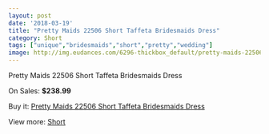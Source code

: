 ```yaml
---
layout: post
date: '2018-03-19'
title: "Pretty Maids 22506 Short Taffeta Bridesmaids Dress"
category: Short
tags: ["unique","bridesmaids","short","pretty","wedding"]
image: http://img.eudances.com/6296-thickbox_default/pretty-maids-22506-short-taffeta-bridesmaids-dress.jpg
---
```

Pretty Maids 22506 Short Taffeta Bridesmaids Dress

On Sales: **$238.99**
<a href="https://www.eudances.com/en/short/2278-pretty-maids-22506-short-taffeta-bridesmaids-dress.html"><amp-img layout="responsive" width="600" height="600" src="//img.eudances.com/6296-thickbox_default/pretty-maids-22506-short-taffeta-bridesmaids-dress.jpg" alt="Pretty Maids 22506 Short Taffeta Bridesmaids Dress 0" /></a>
<a href="https://www.eudances.com/en/short/2278-pretty-maids-22506-short-taffeta-bridesmaids-dress.html"><amp-img layout="responsive" width="600" height="600" src="//img.eudances.com/6298-thickbox_default/pretty-maids-22506-short-taffeta-bridesmaids-dress.jpg" alt="Pretty Maids 22506 Short Taffeta Bridesmaids Dress 1" /></a>
<a href="https://www.eudances.com/en/short/2278-pretty-maids-22506-short-taffeta-bridesmaids-dress.html"><amp-img layout="responsive" width="600" height="600" src="//img.eudances.com/6297-thickbox_default/pretty-maids-22506-short-taffeta-bridesmaids-dress.jpg" alt="Pretty Maids 22506 Short Taffeta Bridesmaids Dress 2" /></a>

Buy it: [Pretty Maids 22506 Short Taffeta Bridesmaids Dress](https://www.eudances.com/en/short/2278-pretty-maids-22506-short-taffeta-bridesmaids-dress.html "Pretty Maids 22506 Short Taffeta Bridesmaids Dress")

View more: [Short](https://www.eudances.com/en/25-short "Short")